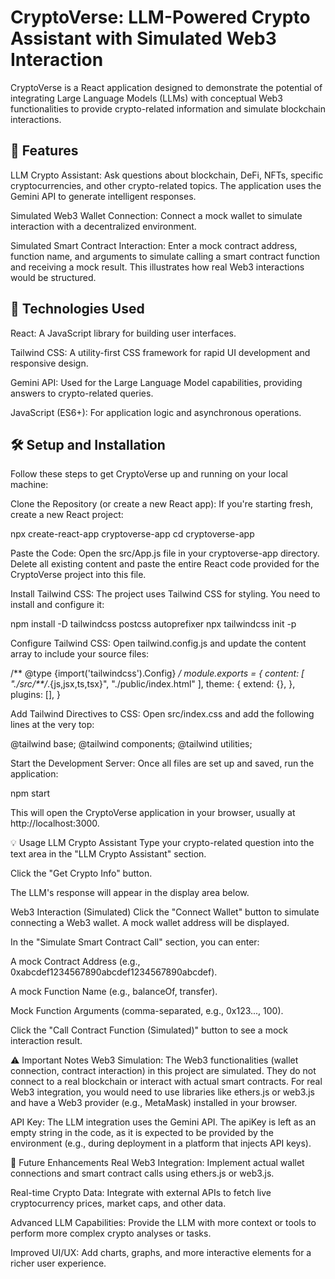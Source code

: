# CryptoVerse: LLM-Powered Crypto Assistant with Simulated Web3 Interaction

CryptoVerse is a React application designed to demonstrate the potential of integrating Large Language Models (LLMs) with conceptual Web3 functionalities to provide crypto-related information and simulate blockchain interactions.

## 🌟 Features
LLM Crypto Assistant: Ask questions about blockchain, DeFi, NFTs, specific cryptocurrencies, and other crypto-related topics. The application uses the Gemini API to generate intelligent responses.

Simulated Web3 Wallet Connection: Connect a mock wallet to simulate interaction with a decentralized environment.

Simulated Smart Contract Interaction: Enter a mock contract address, function name, and arguments to simulate calling a smart contract function and receiving a mock result. This illustrates how real Web3 interactions would be structured.

## 🚀 Technologies Used
React: A JavaScript library for building user interfaces.

Tailwind CSS: A utility-first CSS framework for rapid UI development and responsive design.

Gemini API: Used for the Large Language Model capabilities, providing answers to crypto-related queries.

JavaScript (ES6+): For application logic and asynchronous operations.

## 🛠️ Setup and Installation
Follow these steps to get CryptoVerse up and running on your local machine:

Clone the Repository (or create a new React app):
If you're starting fresh, create a new React project:

npx create-react-app cryptoverse-app
cd cryptoverse-app

Paste the Code:
Open the src/App.js file in your cryptoverse-app directory. Delete all existing content and paste the entire React code provided for the CryptoVerse project into this file.

Install Tailwind CSS:
The project uses Tailwind CSS for styling. You need to install and configure it:

npm install -D tailwindcss postcss autoprefixer
npx tailwindcss init -p

Configure Tailwind CSS:
Open tailwind.config.js and update the content array to include your source files:

/** @type {import('tailwindcss').Config} */
module.exports = {
  content: [
    "./src/**/*.{js,jsx,ts,tsx}",
    "./public/index.html"
  ],
  theme: {
    extend: {},
  },
  plugins: [],
}

Add Tailwind Directives to CSS:
Open src/index.css and add the following lines at the very top:

@tailwind base;
@tailwind components;
@tailwind utilities;

Start the Development Server:
Once all files are set up and saved, run the application:

npm start

This will open the CryptoVerse application in your browser, usually at http://localhost:3000.

💡 Usage
LLM Crypto Assistant
Type your crypto-related question into the text area in the "LLM Crypto Assistant" section.

Click the "Get Crypto Info" button.

The LLM's response will appear in the display area below.

Web3 Interaction (Simulated)
Click the "Connect Wallet" button to simulate connecting a Web3 wallet. A mock wallet address will be displayed.

In the "Simulate Smart Contract Call" section, you can enter:

A mock Contract Address (e.g., 0xabcdef1234567890abcdef1234567890abcdef).

A mock Function Name (e.g., balanceOf, transfer).

Mock Function Arguments (comma-separated, e.g., 0x123..., 100).

Click the "Call Contract Function (Simulated)" button to see a mock interaction result.

⚠️ Important Notes
Web3 Simulation: The Web3 functionalities (wallet connection, contract interaction) in this project are simulated. They do not connect to a real blockchain or interact with actual smart contracts. For real Web3 integration, you would need to use libraries like ethers.js or web3.js and have a Web3 provider (e.g., MetaMask) installed in your browser.

API Key: The LLM integration uses the Gemini API. The apiKey is left as an empty string in the code, as it is expected to be provided by the environment (e.g., during deployment in a platform that injects API keys).

🔮 Future Enhancements
Real Web3 Integration: Implement actual wallet connections and smart contract calls using ethers.js or web3.js.

Real-time Crypto Data: Integrate with external APIs to fetch live cryptocurrency prices, market caps, and other data.

Advanced LLM Capabilities: Provide the LLM with more context or tools to perform more complex crypto analyses or tasks.

Improved UI/UX: Add charts, graphs, and more interactive elements for a richer user experience.
